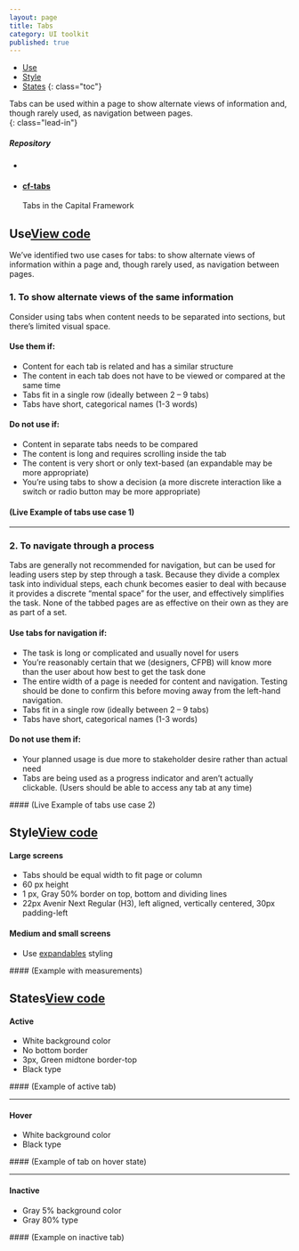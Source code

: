 ```yaml
---
layout: page
title: Tabs
category: UI toolkit
published: true
---
```




- [Use](#use)
- [Style](#style)
- [States](#states)
{: class="toc"}

<div class="content-50 content-first">

Tabs can be used within a page to show alternate views of information and, though rarely used, as navigation between pages.  
{: class="lead-in"}

</div>

<div class="content-50 content-last">
  <h5 class="repo-list-header">Repository</h5>
  <ul class="repo-list">
    <li>
      <span class="cf-icon cf-icon-github"></span>
    </li>
    <li>
      <a href="https://github.com/cfpb/cf-expandables"><h4>cf-tabs</h4></a>
      <p>Tabs in the Capital Framework</p>
    </li>
  </ul>
</div> 

<h2 id="use">Use<span class="cf-code-link"><a href="http://cfpb.github.io/cf-expandables/docs/">View code <span class="cf-icon cf-icon-external-link"></span></a></span></h2>

We’ve identified two use cases for tabs: to show alternate views of information within a page and, though rarely used, as navigation between pages.  

### 1. To show alternate views of the same information 
<p>Consider using tabs when content needs to be separated into sections, but there’s limited visual space.</p>

<div class="content-50 content-first">

#### Use them if:

* Content for each tab is related and has a similar structure 
* The content in each tab does not have to be viewed or compared at the same time
* Tabs fit in a single row (ideally between 2 – 9 tabs)
* Tabs have short, categorical names (1-3 words)

</div>

<div class="content-50 content-first">

#### Do not use if:

* Content in separate tabs needs to be compared 
* The content is long and requires scrolling inside the tab
* The content is very short or only text-based (an expandable may be more appropriate)
* You’re using tabs to show a decision (a more discrete interaction like a switch or radio button may be more appropriate)

</div>


#### (Live Example of tabs use case 1)


---

### 2. To navigate through a process
<p>Tabs are generally not recommended for navigation, but can be used for leading users step by step through a task. Because they divide a complex task into individual steps, each chunk becomes easier to deal with because it provides a discrete “mental space” for the user, and effectively simplifies the task. None of the tabbed pages are as effective on their own as they are as part of a set.</p>

<div class="content-33 content-first">

#### Use tabs for navigation if:
* The task is long or complicated and usually novel for users
* You’re reasonably certain that we (designers, CFPB) will know more than the user about how best to get the task done
* The entire width of a page is needed for content and navigation. Testing should be done to confirm this before moving away from the left-hand navigation. 
* Tabs fit in a single row (ideally between 2 – 9 tabs)
* Tabs have short, categorical names (1-3 words)

#### Do not use them if:
* Your planned usage is due more to stakeholder desire rather than actual need
* Tabs are being used as a  progress indicator and aren’t actually clickable. (Users should be able to access any tab at any time)

</div>

<div class="content-67 content-last">
#### (Live Example of tabs use case 2)
</div>



<h2 id="style">Style<span class="cf-code-link"><a href="http://cfpb.github.io/cf-expandables/docs/">View code <span class="cf-icon cf-icon-external-link"></span></a></span></h2>

<div class="content-33 content-first">

#### Large screens
* Tabs should be equal width to fit page or column
* 60 px height
* 1 px, Gray 50% border on top, bottom and dividing lines
* 22px Avenir Next Regular (H3), left aligned, vertically centered, 30px padding-left

#### Medium and small screens
* Use <a href="http://cfpb.github.io/design-manual/ui-toolkit/expandables.html">expandables</a> styling

</div>

<div class="content-67 content-last">
#### (Example with measurements)
</div>


<h2 id="states">States<span class="cf-code-link"><a href="http://cfpb.github.io/cf-expandables/docs/">View code <span class="cf-icon cf-icon-external-link"></span></a></span></h2>

<div class="content-33 content-first">

#### Active
* White background color
* No bottom border
* 3px, Green midtone border-top
* Black type

</div>

<div class="content-67 content-last">
#### (Example of active tab)
</div>

---

<div class="content-33 content-first">

#### Hover

* White background color
* Black type

</div>

<div class="content-67 content-last">
#### (Example of tab on hover state)
</div>

---

<div class="content-33 content-first">

#### Inactive

* Gray 5% background color
* Gray 80% type

</div>

<div class="content-67 content-last">
#### (Example on inactive tab)
</div>
